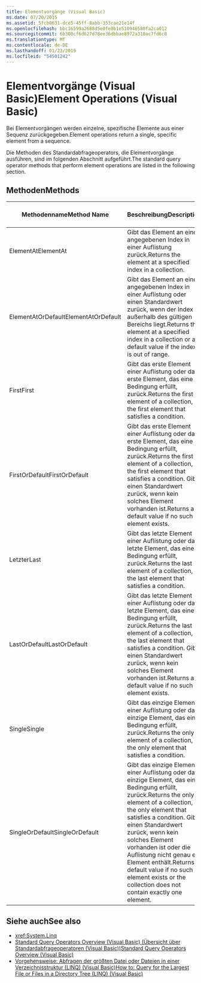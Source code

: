 ```yaml
---
title: Elementvorgänge (Visual Basic)
ms.date: 07/20/2015
ms.assetid: 5fcb0631-dce5-45ff-8abb-353cae21e14f
ms.openlocfilehash: bbc16599a2688d5e0fe8b1e510946580fa2ca012
ms.sourcegitcommit: 6b308cf6d627d78ee36dbbae8972a310ac7fd6c8
ms.translationtype: MT
ms.contentlocale: de-DE
ms.lasthandoff: 01/23/2019
ms.locfileid: "54501242"
---
```

# <a name="element-operations-visual-basic"></a><span data-ttu-id="ce0bd-102">Elementvorgänge (Visual Basic)</span><span class="sxs-lookup"><span data-stu-id="ce0bd-102">Element Operations (Visual Basic)</span></span>
<span data-ttu-id="ce0bd-103">Bei Elementvorgängen werden einzelne, spezifische Elemente aus einer Sequenz zurückgegeben.</span><span class="sxs-lookup"><span data-stu-id="ce0bd-103">Element operations return a single, specific element from a sequence.</span></span>  
  
 <span data-ttu-id="ce0bd-104">Die Methoden des Standardabfrageoperators, die Elementvorgänge ausführen, sind im folgenden Abschnitt aufgeführt.</span><span class="sxs-lookup"><span data-stu-id="ce0bd-104">The standard query operator methods that perform element operations are listed in the following section.</span></span>  
  
## <a name="methods"></a><span data-ttu-id="ce0bd-105">Methoden</span><span class="sxs-lookup"><span data-stu-id="ce0bd-105">Methods</span></span>  
  
|<span data-ttu-id="ce0bd-106">Methodenname</span><span class="sxs-lookup"><span data-stu-id="ce0bd-106">Method Name</span></span>|<span data-ttu-id="ce0bd-107">Beschreibung</span><span class="sxs-lookup"><span data-stu-id="ce0bd-107">Description</span></span>|<span data-ttu-id="ce0bd-108">Visual Basic-Abfrageausdruckssyntax</span><span class="sxs-lookup"><span data-stu-id="ce0bd-108">Visual Basic Query Expression Syntax</span></span>|<span data-ttu-id="ce0bd-109">Weitere Informationen</span><span class="sxs-lookup"><span data-stu-id="ce0bd-109">More Information</span></span>|  
|-----------------|-----------------|------------------------------------------|----------------------|  
|<span data-ttu-id="ce0bd-110">ElementAt</span><span class="sxs-lookup"><span data-stu-id="ce0bd-110">ElementAt</span></span>|<span data-ttu-id="ce0bd-111">Gibt das Element an einen angegebenen Index in einer Auflistung zurück.</span><span class="sxs-lookup"><span data-stu-id="ce0bd-111">Returns the element at a specified index in a collection.</span></span>|<span data-ttu-id="ce0bd-112">Nicht zutreffend.</span><span class="sxs-lookup"><span data-stu-id="ce0bd-112">Not applicable.</span></span>|<xref:System.Linq.Enumerable.ElementAt%2A?displayProperty=nameWithType><br /><br /> <xref:System.Linq.Queryable.ElementAt%2A?displayProperty=nameWithType>|  
|<span data-ttu-id="ce0bd-113">ElementAtOrDefault</span><span class="sxs-lookup"><span data-stu-id="ce0bd-113">ElementAtOrDefault</span></span>|<span data-ttu-id="ce0bd-114">Gibt das Element an einen angegebenen Index in einer Auflistung oder einen Standardwert zurück, wenn der Index außerhalb des gültigen Bereichs liegt.</span><span class="sxs-lookup"><span data-stu-id="ce0bd-114">Returns the element at a specified index in a collection or a default value if the index is out of range.</span></span>|<span data-ttu-id="ce0bd-115">Nicht zutreffend.</span><span class="sxs-lookup"><span data-stu-id="ce0bd-115">Not applicable.</span></span>|<xref:System.Linq.Enumerable.ElementAtOrDefault%2A?displayProperty=nameWithType><br /><br /> <xref:System.Linq.Queryable.ElementAtOrDefault%2A?displayProperty=nameWithType>|  
|<span data-ttu-id="ce0bd-116">First</span><span class="sxs-lookup"><span data-stu-id="ce0bd-116">First</span></span>|<span data-ttu-id="ce0bd-117">Gibt das erste Element einer Auflistung oder das erste Element, das eine Bedingung erfüllt, zurück.</span><span class="sxs-lookup"><span data-stu-id="ce0bd-117">Returns the first element of a collection, or the first element that satisfies a condition.</span></span>|<span data-ttu-id="ce0bd-118">Nicht zutreffend.</span><span class="sxs-lookup"><span data-stu-id="ce0bd-118">Not applicable.</span></span>|<xref:System.Linq.Enumerable.First%2A?displayProperty=nameWithType><br /><br /> <xref:System.Linq.Queryable.First%2A?displayProperty=nameWithType>|  
|<span data-ttu-id="ce0bd-119">FirstOrDefault</span><span class="sxs-lookup"><span data-stu-id="ce0bd-119">FirstOrDefault</span></span>|<span data-ttu-id="ce0bd-120">Gibt das erste Element einer Auflistung oder das erste Element, das eine Bedingung erfüllt, zurück.</span><span class="sxs-lookup"><span data-stu-id="ce0bd-120">Returns the first element of a collection, or the first element that satisfies a condition.</span></span> <span data-ttu-id="ce0bd-121">Gibt einen Standardwert zurück, wenn kein solches Element vorhanden ist.</span><span class="sxs-lookup"><span data-stu-id="ce0bd-121">Returns a default value if no such element exists.</span></span>|<span data-ttu-id="ce0bd-122">Nicht zutreffend.</span><span class="sxs-lookup"><span data-stu-id="ce0bd-122">Not applicable.</span></span>|<xref:System.Linq.Enumerable.FirstOrDefault%2A?displayProperty=nameWithType><br /><br /> <xref:System.Linq.Queryable.FirstOrDefault%2A?displayProperty=nameWithType><br /><br /> <xref:System.Linq.Queryable.FirstOrDefault%60%601%28System.Linq.IQueryable%7B%60%600%7D%29?displayProperty=nameWithType>|  
|<span data-ttu-id="ce0bd-123">Letzter</span><span class="sxs-lookup"><span data-stu-id="ce0bd-123">Last</span></span>|<span data-ttu-id="ce0bd-124">Gibt das letzte Element einer Auflistung oder das letzte Element, das eine Bedingung erfüllt, zurück.</span><span class="sxs-lookup"><span data-stu-id="ce0bd-124">Returns the last element of a collection, or the last element that satisfies a condition.</span></span>|<span data-ttu-id="ce0bd-125">Nicht zutreffend.</span><span class="sxs-lookup"><span data-stu-id="ce0bd-125">Not applicable.</span></span>|<xref:System.Linq.Enumerable.Last%2A?displayProperty=nameWithType><br /><br /> <xref:System.Linq.Queryable.Last%2A?displayProperty=nameWithType>|  
|<span data-ttu-id="ce0bd-126">LastOrDefault</span><span class="sxs-lookup"><span data-stu-id="ce0bd-126">LastOrDefault</span></span>|<span data-ttu-id="ce0bd-127">Gibt das letzte Element einer Auflistung oder das letzte Element, das eine Bedingung erfüllt, zurück.</span><span class="sxs-lookup"><span data-stu-id="ce0bd-127">Returns the last element of a collection, or the last element that satisfies a condition.</span></span> <span data-ttu-id="ce0bd-128">Gibt einen Standardwert zurück, wenn kein solches Element vorhanden ist.</span><span class="sxs-lookup"><span data-stu-id="ce0bd-128">Returns a default value if no such element exists.</span></span>|<span data-ttu-id="ce0bd-129">Nicht zutreffend.</span><span class="sxs-lookup"><span data-stu-id="ce0bd-129">Not applicable.</span></span>|<xref:System.Linq.Enumerable.LastOrDefault%2A?displayProperty=nameWithType><br /><br /> <xref:System.Linq.Queryable.LastOrDefault%2A?displayProperty=nameWithType>|  
|<span data-ttu-id="ce0bd-130">Single</span><span class="sxs-lookup"><span data-stu-id="ce0bd-130">Single</span></span>|<span data-ttu-id="ce0bd-131">Gibt das einzige Element einer Auflistung oder das einzige Element, das eine Bedingung erfüllt, zurück.</span><span class="sxs-lookup"><span data-stu-id="ce0bd-131">Returns the only element of a collection, or the only element that satisfies a condition.</span></span>|<span data-ttu-id="ce0bd-132">Nicht zutreffend.</span><span class="sxs-lookup"><span data-stu-id="ce0bd-132">Not applicable.</span></span>|<xref:System.Linq.Enumerable.Single%2A?displayProperty=nameWithType><br /><br /> <xref:System.Linq.Queryable.Single%2A?displayProperty=nameWithType>|  
|<span data-ttu-id="ce0bd-133">SingleOrDefault</span><span class="sxs-lookup"><span data-stu-id="ce0bd-133">SingleOrDefault</span></span>|<span data-ttu-id="ce0bd-134">Gibt das einzige Element einer Auflistung oder das einzige Element, das eine Bedingung erfüllt, zurück.</span><span class="sxs-lookup"><span data-stu-id="ce0bd-134">Returns the only element of a collection, or the only element that satisfies a condition.</span></span> <span data-ttu-id="ce0bd-135">Gibt einen Standardwert zurück, wenn kein solches Element vorhanden ist oder die Auflistung nicht genau ein Element enthält.</span><span class="sxs-lookup"><span data-stu-id="ce0bd-135">Returns a default value if no such element exists or the collection does not contain exactly one element.</span></span>|<span data-ttu-id="ce0bd-136">Nicht zutreffend.</span><span class="sxs-lookup"><span data-stu-id="ce0bd-136">Not applicable.</span></span>|<xref:System.Linq.Enumerable.SingleOrDefault%2A?displayProperty=nameWithType><br /><br /> <xref:System.Linq.Queryable.SingleOrDefault%2A?displayProperty=nameWithType>|  
  
## <a name="see-also"></a><span data-ttu-id="ce0bd-137">Siehe auch</span><span class="sxs-lookup"><span data-stu-id="ce0bd-137">See also</span></span>
- <xref:System.Linq>
- [<span data-ttu-id="ce0bd-138">Standard Query Operators Overview (Visual Basic) (Übersicht über Standardabfrageoperatoren (Visual Basic))</span><span class="sxs-lookup"><span data-stu-id="ce0bd-138">Standard Query Operators Overview (Visual Basic)</span></span>](../../../../visual-basic/programming-guide/concepts/linq/standard-query-operators-overview.md)
- [<span data-ttu-id="ce0bd-139">Vorgehensweise: Abfragen der größten Datei oder Dateien in einer Verzeichnisstruktur (LINQ) (Visual Basic)</span><span class="sxs-lookup"><span data-stu-id="ce0bd-139">How to: Query for the Largest File or Files in a Directory Tree (LINQ) (Visual Basic)</span></span>](../../../../visual-basic/programming-guide/concepts/linq/how-to-query-for-the-largest-file-or-files-in-a-directory-tree.md)
